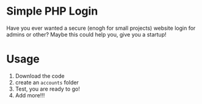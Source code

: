 # Simple PHP Login

Have you ever wanted a secure (enogh for small projects) website login for admins or other?
Maybe this could help you, give you a startup!

# Usage

1. Download the code
2. create an `accounts` folder
3. Test, you are ready to go!
4. Add more!!!
